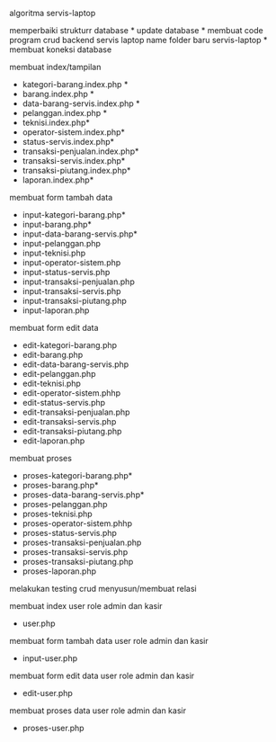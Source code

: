  algoritma servis-laptop

memperbaiki strukturr database *
update database *
membuat code program crud backend servis laptop
name folder baru servis-laptop *
membuat koneksi database

membuat index/tampilan
- kategori-barang.index.php *
- barang.index.php *
- data-barang-servis.index.php *
- pelanggan.index.php *
- teknisi.index.php*
- operator-sistem.index.php*
- status-servis.index.php*
- transaksi-penjualan.index.php*
- transaksi-servis.index.php*
- transaksi-piutang.index.php*
- laporan.index.php*

membuat form tambah data
- input-kategori-barang.php*
- input-barang.php*
- input-data-barang-servis.php*
- input-pelanggan.php
- input-teknisi.php
- input-operator-sistem.php
- input-status-servis.php
- input-transaksi-penjualan.php
- input-transaksi-servis.php
- input-transaksi-piutang.php
- input-laporan.php

membuat form edit data
- edit-kategori-barang.php
- edit-barang.php
- edit-data-barang-servis.php
- edit-pelanggan.php
- edit-teknisi.php
- edit-operator-sistem.phhp
- edit-status-servis.php
- edit-transaksi-penjualan.php
- edit-transaksi-servis.php
- edit-transaksi-piutang.php
- edit-laporan.php

membuat proses  
- proses-kategori-barang.php*
- proses-barang.php*
- proses-data-barang-servis.php*
- proses-pelanggan.php
- proses-teknisi.php
- proses-operator-sistem.phhp
- proses-status-servis.php
- proses-transaksi-penjualan.php
- proses-transaksi-servis.php
- proses-transaksi-piutang.php
- proses-laporan.php

melakukan testing crud
menyusun/membuat relasi


membuat index user role admin dan kasir
- user.php

membuat form tambah data user role admin dan kasir
- input-user.php

membuat form edit data user role admin dan kasir
- edit-user.php

membuat proses data user role admin dan kasir
- proses-user.php
